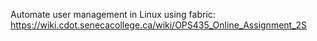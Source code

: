 Automate user management in Linux using fabric:  
https://wiki.cdot.senecacollege.ca/wiki/OPS435_Online_Assignment_2S
